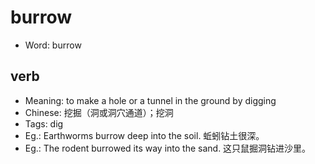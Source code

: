 # burrow

- Word: burrow

## verb

- Meaning: to make a hole or a tunnel in the ground by digging
- Chinese: 挖掘（洞或洞穴通道）；挖洞
- Tags: dig
- Eg.: Earthworms burrow deep into the soil. 蚯蚓钻土很深。
- Eg.: The rodent burrowed its way into the sand. 这只鼠掘洞钻进沙里。

